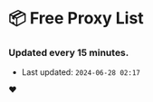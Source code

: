 # :package: Free Proxy List
### Updated every 15 minutes.

- Last updated: `2024-06-28 02:17`

:heart:
